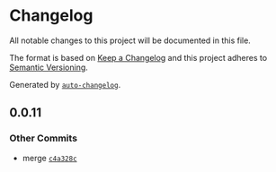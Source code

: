 # Changelog

All notable changes to this project will be documented in this file.

The format is based on [Keep a Changelog](https://keepachangelog.com/en/1.0.0/)
and this project adheres to [Semantic Versioning](https://semver.org/spec/v2.0.0.html).

Generated by [`auto-changelog`](https://github.com/CookPete/auto-changelog).

## 0.0.11

### Other Commits

- merge [`c4a328c`](https://github.com/Taka472/github-action/commit/c4a328c2baff8df7ccddbe1cf95fe6db308f9b9a)
